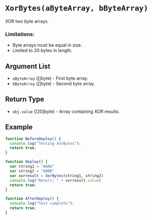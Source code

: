 # `XorBytes(aByteArray, bByteArray)`

XOR two byte arrays.

### Limitations:

 * Byte arrays must be equal in size.
 * Limited to 20 bytes in length.

## Argument List

 * `aByteArray` ([]byte) - First byte array.
 * `bByteArray` ([]byte) - Second byte array.

## Return Type

 * `obj.value` ([20]byte) - Array containing XOR results.

## Example

```js
function BeforeDeploy() {
  console.log("Testing XorBytes");
  return true; 
}

function Deploy() {
  var string1 = "AAAA"
  var string2 = "BBBB"
  var xorresult = XorBytes(string1, string2)
  console.log("Result: " + xorresult.value)
  return true;
}

function AfterDeploy() {
  console.log("Test complete");
  return true;
}
```
